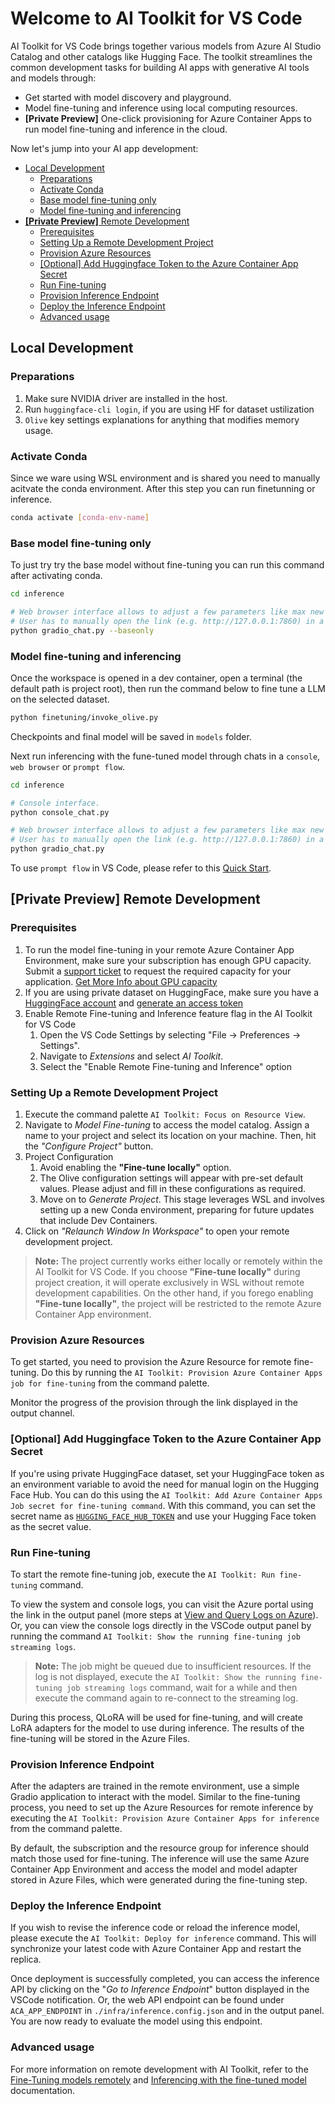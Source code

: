# Welcome to AI Toolkit for VS Code
AI Toolkit for VS Code brings together various models from Azure AI Studio Catalog and other catalogs like Hugging Face. The toolkit streamlines the common development tasks for building AI apps with generative AI tools and models through:
- Get started with model discovery and playground.
- Model fine-tuning and inference using local computing resources.
- **[Private Preview]** One-click provisioning for Azure Container Apps to run model fine-tuning and inference in the cloud.

Now let's jump into your AI app development:

- [Local Development](#local-development)
    - [Preparations](#preparations)
    - [Activate Conda](#activate-conda)
    - [Base model fine-tuning only](#base-model-fine-tuning-only)
    - [Model fine-tuning and inferencing](#model-fine-tuning-and-inferencing)
- [**[Private Preview]** Remote Development](#private-preview-remote-development)
    - [Prerequisites](#prerequisites)
    - [Setting Up a Remote Development Project
](#setting-up-a-remote-development-project)
    - [Provision Azure Resources](#provision-azure-resources)
    - [[Optional] Add Huggingface Token to the Azure Container App Secret](#optional-add-huggingface-token-to-the-azure-container-app-secret)
    - [Run Fine-tuning](#run-fine-tuning)
    - [Provision Inference Endpoint](#provision-inference-endpoint)
    - [Deploy the Inference Endpoint](#deploy-the-inference-endpoint)
    - [Advanced usage](#advanced-usage)

## Local Development
### Preparations

1. Make sure NVIDIA driver are installed in the host. 
2. Run `huggingface-cli login`, if you are using HF for dataset ustilization
3. `Olive` key settings explanations for anything that modifies memory usage. 

### Activate Conda
Since we ware using WSL environment and is shared you need to manually acitvate the conda environment. After this step you can run finetunning or inference.

```bash
conda activate [conda-env-name] 
```

### Base model fine-tuning only
To just try try the base model without fine-tuning you can run this command after activating conda.

```bash
cd inference

# Web browser interface allows to adjust a few parameters like max new token length, temperature and so on.
# User has to manually open the link (e.g. http://127.0.0.1:7860) in a browser after gradio initiates the connections.
python gradio_chat.py --baseonly
```

### Model fine-tuning and inferencing

Once the workspace is opened in a dev container, open a terminal (the default path is project root), then run the command below to fine tune a LLM on the selected dataset.

```bash
python finetuning/invoke_olive.py 
```

Checkpoints and final model will be saved in `models` folder.

Next run inferencing with the fune-tuned model through chats in a `console`, `web browser` or `prompt flow`.

```bash
cd inference

# Console interface.
python console_chat.py

# Web browser interface allows to adjust a few parameters like max new token length, temperature and so on.
# User has to manually open the link (e.g. http://127.0.0.1:7860) in a browser after gradio initiates the connections.
python gradio_chat.py
```

To use `prompt flow` in VS Code, please refer to this [Quick Start](https://microsoft.github.io/promptflow/how-to-guides/quick-start.html).


## **[Private Preview]** Remote Development
### Prerequisites
1. To run the model fine-tuning in your remote Azure Container App Environment, make sure your subscription has enough GPU capacity. Submit a [support ticket](https://azure.microsoft.com/support/create-ticket/) to request the required capacity for your application. [Get More Info about GPU capacity](https://learn.microsoft.com/en-us/azure/container-apps/workload-profiles-overview)
2. If you are using private dataset on HuggingFace, make sure you have a [HuggingFace account](https://huggingface.co/) and [generate an access token](https://huggingface.co/docs/hub/security-tokens)
3. Enable Remote Fine-tuning and Inference feature flag in the AI Toolkit for VS Code
   1. Open the VS Code Settings by selecting "File -> Preferences -> Settings".
   2. Navigate to *Extensions* and select *AI Toolkit*.
   3. Select the "Enable Remote Fine-tuning and Inference" option

### Setting Up a Remote Development Project
1. Execute the command palette `AI Toolkit: Focus on Resource View`.
2. Navigate to *Model Fine-tuning* to access the model catalog. Assign a name to your project and select its location on your machine. Then, hit the *"Configure Project"* button.
3. Project Configuration
    1. Avoid enabling the **"Fine-tune locally"** option.
    2. The Olive configuration settings will appear with pre-set default values. Please adjust and fill in these configurations as required.
    3. Move on to *Generate Project*. This stage leverages WSL and involves setting up a new Conda environment, preparing for future updates that include Dev Containers.
4. Click on *"Relaunch Window In Workspace"* to open your remote development project.

> **Note:** The project currently works either locally or remotely within the AI Toolkit for VS Code. If you choose **"Fine-tune locally"** during project creation, it will operate exclusively in WSL without remote development capabilities. On the other hand, if you forego enabling **"Fine-tune locally"**, the project will be restricted to the remote Azure Container App environment.

### Provision Azure Resources
To get started, you need to provision the Azure Resource for remote fine-tuning. Do this by running the `AI Toolkit: Provision Azure Container Apps job for fine-tuning` from the command palette.

Monitor the progress of the provision through the link displayed in the output channel.

### [Optional] Add Huggingface Token to the Azure Container App Secret
If you're using private HuggingFace dataset, set your HuggingFace token as an environment variable to avoid the need for manual login on the Hugging Face Hub.
You can do this using the `AI Toolkit: Add Azure Container Apps Job secret for fine-tuning command`. With this command, you can set the secret name as [`HUGGING_FACE_HUB_TOKEN`](https://huggingface.co/docs/huggingface_hub/package_reference/environment_variables#hftoken) and use your Hugging Face token as the secret value.

### Run Fine-tuning
To start the remote fine-tuning job, execute the `AI Toolkit: Run fine-tuning` command.

To view the system and console logs, you can visit the Azure portal using the link in the output panel (more steps at [View and Query Logs on Azure](https://aka.ms/ai-toolkit/remote-provision#view-and-query-logs-on-azure)). 
Or, you can view the console logs directly in the VSCode output panel by running the command `AI Toolkit: Show the running fine-tuning job streaming logs`. 
> **Note:** The job might be queued due to insufficient resources. If the log is not displayed, execute the `AI Toolkit: Show the running fine-tuning job streaming logs` command, wait for a while and then execute the command again to re-connect to the streaming log.
    
During this process, QLoRA will be used for fine-tuning, and will create LoRA adapters for the model to use during inference.
The results of the fine-tuning will be stored in the Azure Files.

### Provision Inference Endpoint
After the adapters are trained in the remote environment, use a simple Gradio application to interact with the model.
Similar to the fine-tuning process, you need to set up the Azure Resources for remote inference by executing the `AI Toolkit: Provision Azure Container Apps for inference` from the command palette. 
   
By default, the subscription and the resource group for inference should match those used for fine-tuning. The inference will use the same Azure Container App Environment and access the model and model adapter stored in Azure Files, which were generated during the fine-tuning step. 


### Deploy the Inference Endpoint
If you wish to revise the inference code or reload the inference model, please execute the `AI Toolkit: Deploy for inference` command. This will synchronize your latest code with Azure Container App and restart the replica.  

Once deployment is successfully completed, you can access the inference API by clicking on the "*Go to Inference Endpoint*" button displayed in the VSCode notification. Or, the web API endpoint can be found under `ACA_APP_ENDPOINT` in `./infra/inference.config.json` and in the output panel. You are now ready to evaluate the model using this endpoint.

### Advanced usage
For more information on remote development with AI Toolkit, refer to the [Fine-Tuning models remotely](https://aka.ms/ai-toolkit/remote-provision) and [Inferencing with the fine-tuned model](https://aka.ms/ai-toolkit/remote-inference) documentation.